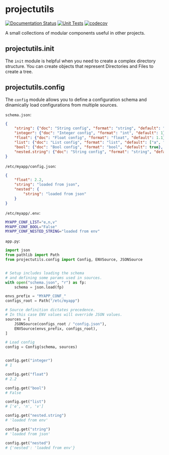 # projectutils

[![Documentation Status](https://readthedocs.org/projects/projectutils/badge/?version=latest)](https://projectutils.readthedocs.io/en/latest/?badge=latest)
[![Unit Tests](https://github.com/manuelpepe/projectutils/actions/workflows/tests.yml/badge.svg)](https://github.com/manuelpepe/projectutils/actions/workflows/tests.yml)
[![codecov](https://codecov.io/gh/manuelpepe/projectutils/branch/main/graph/badge.svg?token=6Hjb772RWB)](https://codecov.io/gh/manuelpepe/projectutils)


A small collections of modular components useful in other projects.



## projectutils.init

The `init` module is helpful when you need to create a complex directory structure.
You can create objects that represent Directories and Files to create a tree.


## projectutils.config

The `config` module allows you to define a configuration schema and dinamically load configurations
from multiple sources.

`schema.json`:

```json
{
    "string": {"doc": "String config", "format": "string", "default": "DEFAULT"},
    "integer": {"doc": "Integer config", "format": "int", "default": 1},
    "float": {"doc": "Float config", "format": "float", "default": 1.1},
    "list": {"doc": "List config", "format": "list", "default": ["a", "b", "c"]},
    "bool": {"doc": "Bool config", "format": "bool", "default": true},
    "nested.string": {"doc": "String config", "format": "string", "default": "DEFAULT"},
}
```

`/etc/myapp/config.json`:
```json
{
    "float": 2.2,
    "string": "loaded from json",
    "nested": {
        "string": "loaded from json"
    }
}
```


`/etc/myapp/.env`:
```bash
MYAPP_CONF_LIST="e,n,v"
MYAPP_CONF_BOOL="False"
MYAPP_CONF_NESTED_STRING="loaded from env"

```

`app.py`:

```python
import json
from pathlib import Path
from projectutils.config import Config, ENVSource, JSONSource


# Setup includes loading the schema
# and defining some params used in sources.
with open("schema.json", "r") as fp:
    schema = json.load(fp)

envs_prefix = "MYAPP_CONF_"
configs_root = Path("/etc/myapp")

# Source definition dictates precedence.
# In this case ENV values will override JSON values.
sources = [
    JSONSource(configs_root / "config.json"),
    ENVSource(envs_prefix, configs_root),
]

# Load config
config = Config(schema, sources)


config.get("integer")
# 1

config.get("float")
# 2.2

config.get("bool")
# False

config.get("list")
# ['e', 'n', 'v']

config.get("nested.string")
# 'loaded from env'

config.get("string")
# 'loaded from json'

config.get("nested")
# {'nested': 'loaded from env'}
```

